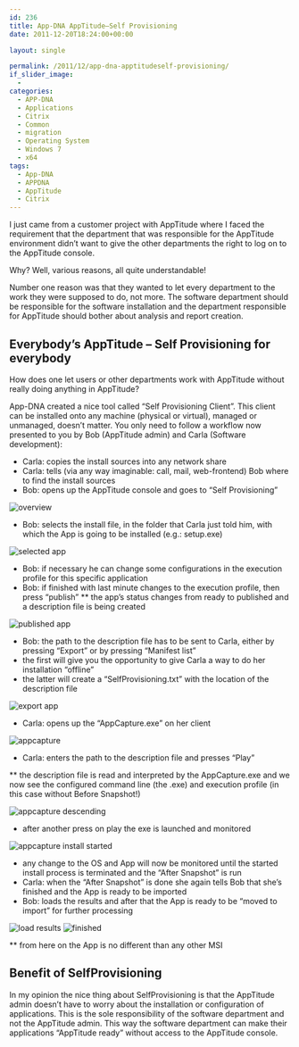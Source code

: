```yaml
---
id: 236
title: App-DNA AppTitude–Self Provisioning
date: 2011-12-20T18:24:00+00:00

layout: single

permalink: /2011/12/app-dna-apptitudeself-provisioning/
if_slider_image:
  -
categories:
  - APP-DNA
  - Applications
  - Citrix
  - Common
  - migration
  - Operating System
  - Windows 7
  - x64
tags:
  - App-DNA
  - APPDNA
  - AppTitude
  - Citrix
---
```

I just came from a customer project with AppTitude where I faced the requirement that the department that was responsible for the AppTitude environment didn’t want to give the other departments the right to log on to the AppTitude console.

Why? Well, various reasons, all quite understandable!

Number one reason was that they wanted to let every department to the work they were supposed to do, not more. The software department should be responsible for the software installation and the department responsible for AppTitude should bother about analysis and report creation.

## Everybody’s AppTitude – Self Provisioning for everybody

How does one let users or other departments work with AppTitude without really doing anything in AppTitude?

App-DNA created a nice tool called “Self Provisioning Client”. This client can be installed onto any machine (physical or virtual), managed or unmanaged, doesn’t matter.
You only need to follow a workflow now presented to you by Bob (AppTitude admin) and Carla (Software development):

* Carla: copies the install sources into any network share
* Carla: tells (via any way imaginable: call, mail, web-frontend) Bob where to find the install sources
* Bob: opens up the AppTitude console and goes to “Self Provisioning”

![overview](/media/2012/01/overview.jpg "overview")

* Bob: selects the install file, in the folder that Carla just told him, with which the App is going to be installed (e.g.: setup.exe)

![selected app](/media/2012/01/selected_app.jpg "selected_app")

* Bob: if necessary he can change some configurations in the execution profile for this specific application
* Bob: if finished with last minute changes to the execution profile, then press “publish”
** the app’s status changes from ready to published and a description file is being created

![published app](/media/2012/01/published_app.jpg "published_app")

* Bob: the path to the description file has to be sent to Carla, either by pressing “Export” or by pressing “Manifest list”
* the first will give you the opportunity to give Carla a way to do her installation “offline”
* the latter will create a “SelfProvisioning.txt” with the location of the description file</ul>

![export app](/media/2012/01/export_app.jpg "export_app")

* Carla: opens up the “AppCapture.exe” on her client

![appcapture](/media/2012/01/appcapture.jpg "appcapture")

* Carla: enters the path to the description file and presses “Play”

** the description file is read and interpreted by the AppCapture.exe and we now see the configured command line (the .exe) and execution profile (in this case without Before Snapshot!)

![appcapture descending](/media/2012/01/appcapture_desc_read.jpg "appcapture_desc_read")

* after another press on play the exe is launched and monitored

![appcapture install started](/media/2012/01/appcapture_installstarted.jpg "appcapture_installstarted")



* any change to the OS and App will now be monitored until the started install process is terminated and the “After Snapshot” is run
* Carla: when the “After Snapshot” is done she again tells Bob that she’s finished and the App is ready to be imported
* Bob: loads the results and after that the App is ready to be “moved to import” for further processing

![load results](/media/2012/01/load_results.jpg "load_results")
![finished](/media/2012/01/finished.jpg "finished")

** from here on the App is no different than any other MSI

## Benefit of SelfProvisioning

In my opinion the nice thing about SelfProvisioning is that the AppTitude admin doesn’t have to worry about the installation or configuration of applications. This is the sole responsibility of the software department and not the AppTitude admin.
This way the software department can make their applications “AppTitude ready” without access to the AppTitude console.





